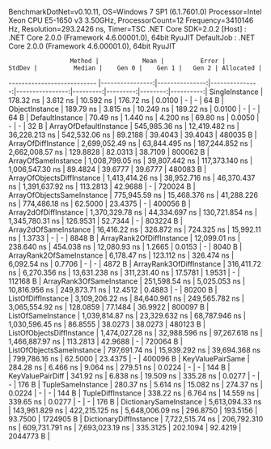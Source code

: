 
BenchmarkDotNet=v0.10.11, OS=Windows 7 SP1 (6.1.7601.0)
Processor=Intel Xeon CPU E5-1650 v3 3.50GHz, ProcessorCount=12
Frequency=3410146 Hz, Resolution=293.2426 ns, Timer=TSC
.NET Core SDK=2.0.2
  [Host]     : .NET Core 2.0.0 (Framework 4.6.00001.0), 64bit RyuJIT
  DefaultJob : .NET Core 2.0.0 (Framework 4.6.00001.0), 64bit RyuJIT


                     Method |            Mean |          Error |         StdDev |          Median |    Gen 0 |    Gen 1 |   Gen 2 | Allocated |
--------------------------- |----------------:|---------------:|---------------:|----------------:|---------:|---------:|--------:|----------:|
             SingleInstance |       178.32 ns |       3.612 ns |      10.592 ns |       176.72 ns |   0.0100 |        - |       - |      64 B |
             ObjectInstance |       189.79 ns |       3.815 ns |      10.249 ns |       189.22 ns |   0.0100 |        - |       - |      64 B |
            DefaultInstance |        70.49 ns |       1.440 ns |       4.200 ns |        69.80 ns |   0.0050 |        - |       - |      32 B |
     ArrayOfDefaultInstance |   545,985.36 ns |  12,419.482 ns |  36,228.213 ns |   542,532.06 ns |  89.2188 |  39.4043 | 39.4043 |  480035 B |
        ArrayOfDiffInstance | 2,699,052.49 ns |  63,844.495 ns | 187,244.852 ns | 2,662,008.57 ns | 129.8828 |  82.0313 | 38.7109 |  800062 B |
        ArrayOfSameInstance | 1,008,799.05 ns |  39,807.442 ns | 117,373.140 ns | 1,006,547.30 ns |  89.4824 |  39.6777 | 39.6777 |  480083 B |
 ArrayOfObjectsDiffInstance | 1,413,414.26 ns |  38,952.716 ns |  46,370.437 ns | 1,391,637.92 ns | 113.2813 |  42.9688 |       - |  720024 B |
 ArrayOfObjectsSameInstance |   775,945.59 ns |  15,468.376 ns |  41,288.226 ns |   774,486.18 ns |  62.5000 |  23.4375 |       - |  400056 B |
      Array2dOfDiffInstance | 1,370,329.78 ns |  44,334.697 ns | 130,721.854 ns | 1,345,780.31 ns | 126.9531 |  52.7344 |       - |  803224 B |
      Array2dOfSameInstance |    16,416.22 ns |     326.872 ns |     724.325 ns |    15,992.11 ns |   1.3733 |        - |       - |    8848 B |
   ArrayRank2OfDiffInstance |    12,099.01 ns |     238.640 ns |     454.038 ns |    12,080.93 ns |   1.2665 |   0.0153 |       - |    8040 B |
   ArrayRank2OfSameInstance |     6,178.47 ns |     123.112 ns |     326.474 ns |     6,092.54 ns |   0.7706 |        - |       - |    4872 B |
   ArrayRank3OfDiffInstance |   316,411.72 ns |   6,270.356 ns |  13,631.238 ns |   311,231.40 ns |  17.5781 |   1.9531 |       - |  112168 B |
   ArrayRank3OfSameInstance |   251,598.54 ns |   5,025.053 ns |  10,816.956 ns |   249,873.71 ns |  12.4512 |   0.4883 |       - |   80200 B |
         ListOfDiffInstance | 3,109,206.22 ns |  84,640.961 ns | 249,565.782 ns | 3,065,554.92 ns | 128.0859 |  77.1484 | 36.9922 |  800097 B |
         ListOfSameInstance | 1,039,814.87 ns |  23,329.632 ns |  68,787.946 ns | 1,030,596.45 ns |  86.8555 |  38.0273 | 38.0273 |  480123 B |
  ListOfObjectsDiffInstance | 1,474,027.28 ns |  32,988.596 ns |  97,267.618 ns | 1,466,887.97 ns | 113.2813 |  42.9688 |       - |  720064 B |
  ListOfObjectsSameInstance |   797,691.74 ns |  15,939.292 ns |  39,694.368 ns |   799,786.16 ns |  62.5000 |  23.4375 |       - |  400096 B |
           KeyValuePairSame |       284.28 ns |       6.466 ns |       9.064 ns |       279.51 ns |   0.0224 |        - |       - |     144 B |
           KeyValuePairDiff |       341.92 ns |       6.838 ns |      19.509 ns |       335.28 ns |   0.0277 |        - |       - |     176 B |
          TupleSameInstance |       280.37 ns |       5.614 ns |      15.082 ns |       274.37 ns |   0.0224 |        - |       - |     144 B |
          TupleDiffInstance |       338.22 ns |       6.764 ns |      14.559 ns |       339.65 ns |   0.0277 |        - |       - |     176 B |
     DictionarySameInstance | 5,613,094.33 ns | 143,961.829 ns | 422,215.125 ns | 5,648,006.09 ns | 296.8750 | 193.5156 | 93.7500 | 1724905 B |
     DictionaryDiffInstance | 7,722,515.74 ns | 206,792.310 ns | 609,731.791 ns | 7,693,023.19 ns | 335.3125 | 202.1094 | 92.4219 | 2044773 B |
